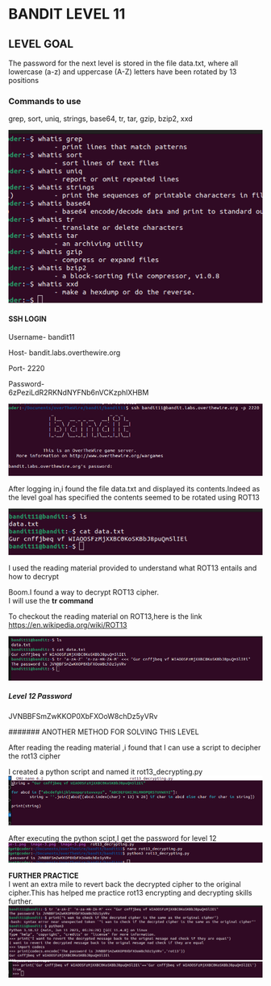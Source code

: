 # BANDIT LEVEL 11

## LEVEL GOAL

The password for the next level is stored in the file data.txt, where all lowercase (a-z) and uppercase (A-Z) letters have been rotated by 13 positions

### Commands to use

grep, sort, uniq, strings, base64, tr, tar, gzip, bzip2, xxd

![commands](image.png)

#### SSH LOGIN

Username- bandit11

Host- bandit.labs.overthewire.org

Port- 2220

Password-\
6zPeziLdR2RKNdNYFNb6nVCKzphlXHBM

![ssh login](image-1.png)

After logging in,i found the file data.txt and displayed its contents.Indeed as the level goal has specified the contents seemed to be rotated using ROT13

![alt text](image-2.png)

I used the reading material provided to understand what ROT13 entails and how to decrypt

Boom.I found a way to decrypt ROT13 cipher.\
I will use the **tr command**

To checkout the reading material on ROT13,here is the link
<https://en.wikipedia.org/wiki/ROT13>

![Solution](image-3.png)

##### Level 12 Password

JVNBBFSmZwKKOP0XbFXOoW8chDz5yVRv

####### ANOTHER METHOD FOR SOLVING THIS LEVEL

After reading the reading material ,i found that I can use a script to decipher the rot13 cipher

I created a python script and named it rot13_decrypting.py\
![second solution](image-6.png)

After executing the python scipt,I get the password for level 12\
![password](image-7.png)

**FURTHER PRACTICE**\
I went an extra mile to revert back  the decrypted cipher to the original cipher.This has helped me practice rot13 encrypting and decrypting  skills further.
![encrypt back the deciphered string](image-4.png)
![comparing the two ciphers](image-5.png)
